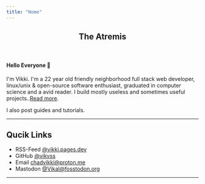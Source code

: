```yaml
---
title: "Home"
---
```



<h2 align='center'>The Atremis </h2>
<br>
<h4>Hello Everyone 👋</h4>
  
I'm  Vikki. I'm a 22 year old friendly neighborhood full stack web developer, linux/unix & open-source software enthusiast, graduated in computer science and a avid reader. I build mostly useless and sometimes useful projects..[Read more](/about).

I also post guides and tutorials.

---------------

## Qucik Links

- RSS-Feed [@vikki.pages.dev](https://vikki.pages.dev/index.xml)
- GitHub [@vikvss](https://github.com/vikvss)
- Email [chadvikki@proton.me](mailto:chadvikki@proton.me)
- Mastodon [@Vikal@fosstodon.org](https://fosstodon.org/@Vikal)



-----------------

